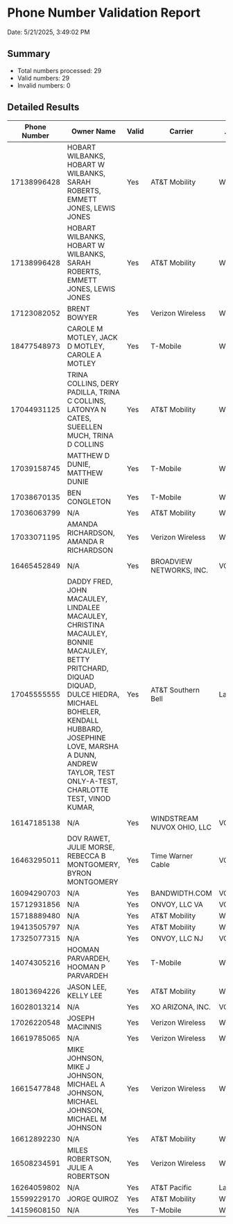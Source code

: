 # Phone Number Validation Report

Date: 5/21/2025, 3:49:02 PM

## Summary
- Total numbers processed: 29
- Valid numbers: 29
- Invalid numbers: 0

## Detailed Results

| Phone Number | Owner Name | Valid | Carrier | Line Type | Country | Fraud Risk |
|-------------|------------|-------|---------|-----------|---------|------------|
| 17138996428 | HOBART WILBANKS, HOBART W WILBANKS, SARAH ROBERTS, EMMETT JONES, LEWIS JONES | Yes | AT&T Mobility | Wireless | US | 0% |
| 17138996428 | HOBART WILBANKS, HOBART W WILBANKS, SARAH ROBERTS, EMMETT JONES, LEWIS JONES | Yes | AT&T Mobility | Wireless | US | 0% |
| 17123082052 | BRENT BOWYER | Yes | Verizon Wireless | Wireless | US | 0% |
| 18477548973 | CAROLE M MOTLEY, JACK D MOTLEY, CAROLE A MOTLEY | Yes | T-Mobile | Wireless | US | 0% |
| 17044931125 | TRINA COLLINS, DERY PADILLA, TRINA C COLLINS, LATONYA N CATES, SUEELLEN MUCH, TRINA D COLLINS | Yes | AT&T Mobility | Wireless | US | 0% |
| 17039158745 | MATTHEW D DUNIE, MATTHEW DUNIE | Yes | T-Mobile | Wireless | US | 0% |
| 17038670135 | BEN CONGLETON | Yes | T-Mobile | Wireless | US | 0% |
| 17036063799 | N/A | Yes | AT&T Mobility | Wireless | US | 0% |
| 17033071195 | AMANDA RICHARDSON, AMANDA R RICHARDSON | Yes | Verizon Wireless | Wireless | US | 0% |
| 16465452849 | N/A | Yes | BROADVIEW NETWORKS, INC. | VOIP | US | 65% |
| 17045555555 | DADDY FRED, JOHN MACAULEY, LINDALEE MACAULEY, CHRISTINA MACAULEY, BONNIE MACAULEY, BETTY PRITCHARD, DIQUAD DIQUAD, DULCE HIEDRA, MICHAEL BOHELER, KENDALL HUBBARD, JOSEPHINE LOVE, MARSHA A DUNN, ANDREW TAYLOR, TEST ONLY-A-TEST, CHARLOTTE TEST, VINOD KUMAR, | Yes | AT&T Southern Bell | Landline | US | 78% |
| 16147185138 | N/A | Yes | WINDSTREAM NUVOX OHIO, LLC | VOIP | US | 65% |
| 16463295011 | DOV RAWET, JULIE MORSE, REBECCA B MONTGOMERY, BYRON MONTGOMERY | Yes | Time Warner Cable | VOIP | US | 65% |
| 16094290703 | N/A | Yes | BANDWIDTH.COM | VOIP | US | 85% |
| 15712931856 | N/A | Yes | ONVOY, LLC  VA | VOIP | US | 85% |
| 15718889480 | N/A | Yes | AT&T Mobility | Wireless | US | 0% |
| 19413505797 | N/A | Yes | AT&T Mobility | Wireless | US | 0% |
| 17325077315 | N/A | Yes | ONVOY, LLC  NJ | VOIP | US | 85% |
| 14074305216 | HOOMAN PARVARDEH, HOOMAN P PARVARDEH | Yes | T-Mobile | Wireless | US | 0% |
| 18013694226 | JASON LEE, KELLY LEE | Yes | AT&T Mobility | Wireless | US | 0% |
| 16028013214 | N/A | Yes | XO ARIZONA, INC. | VOIP | US | 65% |
| 17026220548 | JOSEPH MACINNIS | Yes | Verizon Wireless | Wireless | US | 0% |
| 16619785065 | N/A | Yes | Verizon Wireless | Wireless | US | 0% |
| 16615477848 | MIKE JOHNSON, MIKE J JOHNSON, MICHAEL A JOHNSON, MICHAEL JOHNSON, MICHAEL M JOHNSON | Yes | Verizon Wireless | Wireless | US | 0% |
| 16612892230 | N/A | Yes | AT&T Mobility | Wireless | US | 0% |
| 16508234591 | MILES ROBERTSON, JULIE A ROBERTSON | Yes | Verizon Wireless | Wireless | US | 0% |
| 16264059802 | N/A | Yes | AT&T Pacific | Landline | US | 0% |
| 15599229170 | JORGE QUIROZ | Yes | AT&T Mobility | Wireless | US | 0% |
| 14159608150 | N/A | Yes | T-Mobile | Wireless | US | 0% |

